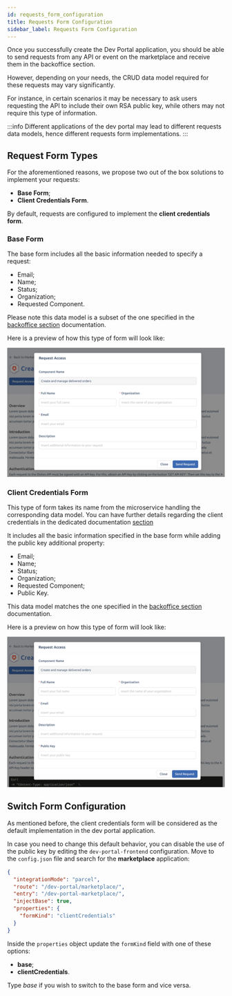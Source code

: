 ```yaml
---
id: requests_form_configuration
title: Requests Form Configuration
sidebar_label: Requests Form Configuration
---
```


Once you successfully create the Dev Portal application, you should be able to send requests from any API or event on the marketplace and receive them in the backoffice section. 

However, depending on your needs, the CRUD data model required for these requests may vary significantly. 

For instance, in certain scenarios it may be necessary to ask users requesting the API to include their own RSA public key, while others may not require this type of information.

:::info
Different applications of the dev portal may lead to different requests data models, hence different requests form implementations.
::: 

## Request Form Types

For the aforementioned reasons, we propose two out of the box solutions to implement your requests:
- **Base Form**;
- **Client Credentials Form**.

By default, requests are configured to implement the **client credentials form**. 

### Base Form 

The base form includes all the basic information needed to specify a request:

- Email;
- Name;
- Status;
- Organization;
- Requested Component.

Please note this data model is a subset of the one specified in the [backoffice section](/runtime_suite_applications/dev_portal/requests_management.md) documentation.

Here is a preview of how this type of form will look like:

![base form](./img/base_form.png)

### Client Credentials Form

This type of form takes its name from the microservice handling the corresponding data model. You can have further details regarding the client credentials in the dedicated documentation [section](/runtime_suite/client-credentials/10_configuration.md)

It includes all the basic information specified in the base form while adding the public key additional property:

- Email;
- Name;
- Status;
- Organization;
- Requested Component;
- Public Key.

This data model matches the one specified in the [backoffice section](/runtime_suite_applications/dev_portal/requests_management.md) documentation.

Here is a preview on how this type of form will look like:

![client credentials form](./img/client_credentials_form.png)

## Switch Form Configuration

As mentioned before, the client credentials form will be considered as the default implementation in the dev portal application. 

In case you need to change this default behavior, you can disable the use of the public key by editing the `dev-portal-frontend` configuration. Move to the `config.json` file and search for the **marketplace** application:

```json
{
  "integrationMode": "parcel",
  "route": "/dev-portal/marketplace/",
  "entry": "/dev-portal-marketplace/",
  "injectBase": true,
  "properties": {
    "formKind": "clientCredentials"
  }
}
```

Inside the `properties` object update the `formKind` field with one of these options: 

- **base**;
- **clientCredentials**.

Type _base_ if you wish to switch to the base form and vice versa.

